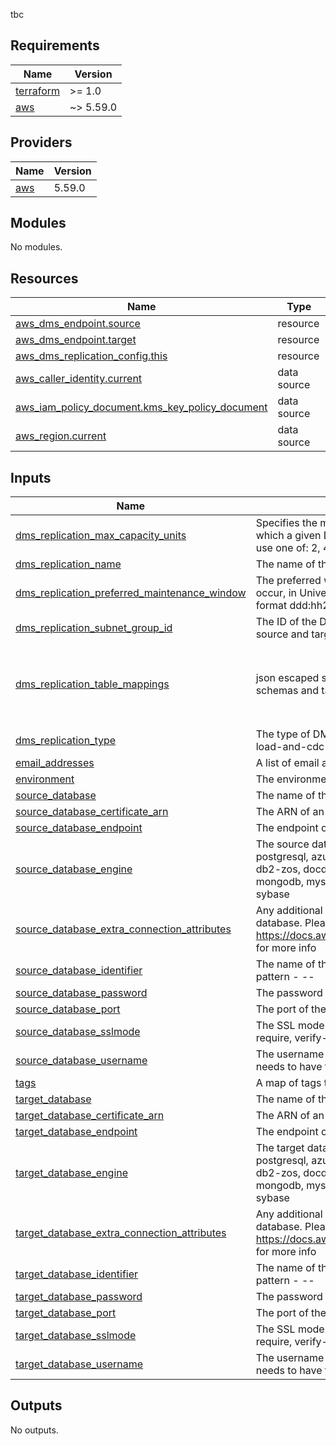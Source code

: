 tbc
<!-- BEGIN_TF_DOCS -->
## Requirements

| Name | Version |
|------|---------|
| <a name="requirement_terraform"></a> [terraform](#requirement\_terraform) | >= 1.0 |
| <a name="requirement_aws"></a> [aws](#requirement\_aws) | ~> 5.59.0 |

## Providers

| Name | Version |
|------|---------|
| <a name="provider_aws"></a> [aws](#provider\_aws) | 5.59.0 |

## Modules

No modules.

## Resources

| Name | Type |
|------|------|
| [aws_dms_endpoint.source](https://registry.terraform.io/providers/hashicorp/aws/latest/docs/resources/dms_endpoint) | resource |
| [aws_dms_endpoint.target](https://registry.terraform.io/providers/hashicorp/aws/latest/docs/resources/dms_endpoint) | resource |
| [aws_dms_replication_config.this](https://registry.terraform.io/providers/hashicorp/aws/latest/docs/resources/dms_replication_config) | resource |
| [aws_caller_identity.current](https://registry.terraform.io/providers/hashicorp/aws/latest/docs/data-sources/caller_identity) | data source |
| [aws_iam_policy_document.kms_key_policy_document](https://registry.terraform.io/providers/hashicorp/aws/latest/docs/data-sources/iam_policy_document) | data source |
| [aws_region.current](https://registry.terraform.io/providers/hashicorp/aws/latest/docs/data-sources/region) | data source |

## Inputs

| Name | Description | Type | Default | Required |
|------|-------------|------|---------|:--------:|
| <a name="input_dms_replication_max_capacity_units"></a> [dms\_replication\_max\_capacity\_units](#input\_dms\_replication\_max\_capacity\_units) | Specifies the maximum value of the DMS capacity units (DCUs) for which a given DMS Serverless replication can be provisioned. Please use one of: 2, 4, 8, 16, 32, 64, 128, 192, 256, 384 | `any` | n/a | yes |
| <a name="input_dms_replication_name"></a> [dms\_replication\_name](#input\_dms\_replication\_name) | The name of the DMS replciation - sugguested pattern - <ticket number>-<tenant> | `any` | n/a | yes |
| <a name="input_dms_replication_preferred_maintenance_window"></a> [dms\_replication\_preferred\_maintenance\_window](#input\_dms\_replication\_preferred\_maintenance\_window) | The preferred weekly time range during which system maintenance can occur, in Universal Coordinated Time (UTC), minimum 30 min block - format ddd:hh24:mi-ddd:hh24:mi  e.g. sun:23:45-mon:00:30 | `any` | `null` | no |
| <a name="input_dms_replication_subnet_group_id"></a> [dms\_replication\_subnet\_group\_id](#input\_dms\_replication\_subnet\_group\_id) | The ID of the DMS subnet group to use - must be routable to both source and target database endpoint | `any` | n/a | yes |
| <a name="input_dms_replication_table_mappings"></a> [dms\_replication\_table\_mappings](#input\_dms\_replication\_table\_mappings) | json escaped string of table mappings - default is % wildcard for schemas and tables | `string` | `"{\"rules\":[{\"rule-type\":\"selection\",\"rule-id\":\"1\",\"rule-name\":\"1\",\"rule-action\":\"include\",\"object-locator\":{\"schema-name\":\"%%\",\"table-name\":\"%%\"}}]}"` | no |
| <a name="input_dms_replication_type"></a> [dms\_replication\_type](#input\_dms\_replication\_type) | The type of DMS replication, please use one of: full-load, cdc, full-load-and-cdc | `any` | n/a | yes |
| <a name="input_email_addresses"></a> [email\_addresses](#input\_email\_addresses) | A list of email addresses for key rotation notifications. | `list` | `[]` | no |
| <a name="input_environment"></a> [environment](#input\_environment) | The environment DMS is running in i.e. dev, prod etc | `any` | n/a | yes |
| <a name="input_source_database"></a> [source\_database](#input\_source\_database) | The name of the database that needs to be migrated | `any` | n/a | yes |
| <a name="input_source_database_certificate_arn"></a> [source\_database\_certificate\_arn](#input\_source\_database\_certificate\_arn) | The ARN of an ACM certificate should one be needed | `any` | `null` | no |
| <a name="input_source_database_endpoint"></a> [source\_database\_endpoint](#input\_source\_database\_endpoint) | The endpoint of the source database | `any` | n/a | yes |
| <a name="input_source_database_engine"></a> [source\_database\_engine](#input\_source\_database\_engine) | The source database engine, please pick one of: aurora, aurora-postgresql, azuredb, azure-sql-managed-instance, babelfish, db2, db2-zos, docdb, dynamodb, elasticsearch, kafka, kinesis, mariadb, mongodb, mysql, opensearch, oracle, postgres, redshift, s3, sqlserver, sybase | `any` | n/a | yes |
| <a name="input_source_database_extra_connection_attributes"></a> [source\_database\_extra\_connection\_attributes](#input\_source\_database\_extra\_connection\_attributes) | Any additional connection attributes needed to connect to the source database. Please see https://docs.aws.amazon.com/dms/latest/userguide/CHAP_Source.html for more info | `any` | `null` | no |
| <a name="input_source_database_identifier"></a> [source\_database\_identifier](#input\_source\_database\_identifier) | The name of the the source database endpoint on DMS - sugguested pattern - <ticket number>-<tenant>-<source database name> | `any` | n/a | yes |
| <a name="input_source_database_password"></a> [source\_database\_password](#input\_source\_database\_password) | The password for the username of the source database | `any` | n/a | yes |
| <a name="input_source_database_port"></a> [source\_database\_port](#input\_source\_database\_port) | The port of the source database. E.g. mysql - 3306, postgres - 5432 | `any` | n/a | yes |
| <a name="input_source_database_sslmode"></a> [source\_database\_sslmode](#input\_source\_database\_sslmode) | The SSL mode used to connect to the database. Pick one of: none, require, verify-ca, verify-full | `string` | `"require"` | no |
| <a name="input_source_database_username"></a> [source\_database\_username](#input\_source\_database\_username) | The username of the source database to use - usually root, a user needs to have the neccessary permissions for DMS | `any` | n/a | yes |
| <a name="input_tags"></a> [tags](#input\_tags) | A map of tags to add to all resources | `map` | `{}` | no |
| <a name="input_target_database"></a> [target\_database](#input\_target\_database) | The name of the database on the target | `any` | n/a | yes |
| <a name="input_target_database_certificate_arn"></a> [target\_database\_certificate\_arn](#input\_target\_database\_certificate\_arn) | The ARN of an ACM certificate should one be needed | `any` | `null` | no |
| <a name="input_target_database_endpoint"></a> [target\_database\_endpoint](#input\_target\_database\_endpoint) | The endpoint of the target database | `any` | n/a | yes |
| <a name="input_target_database_engine"></a> [target\_database\_engine](#input\_target\_database\_engine) | The target database engine, please pick one of: aurora, aurora-postgresql, azuredb, azure-sql-managed-instance, babelfish, db2, db2-zos, docdb, dynamodb, elasticsearch, kafka, kinesis, mariadb, mongodb, mysql, opensearch, oracle, postgres, redshift, s3, sqlserver, sybase | `any` | n/a | yes |
| <a name="input_target_database_extra_connection_attributes"></a> [target\_database\_extra\_connection\_attributes](#input\_target\_database\_extra\_connection\_attributes) | Any additional connection attributes needed to connect to the target database. Please see https://docs.aws.amazon.com/dms/latest/userguide/CHAP_Source.html for more info | `any` | `null` | no |
| <a name="input_target_database_identifier"></a> [target\_database\_identifier](#input\_target\_database\_identifier) | The name of the the target database endpoint on DMS - sugguested pattern - <ticket number>-<tenant>-<source database name> | `any` | n/a | yes |
| <a name="input_target_database_password"></a> [target\_database\_password](#input\_target\_database\_password) | The password for the username of the target database | `any` | n/a | yes |
| <a name="input_target_database_port"></a> [target\_database\_port](#input\_target\_database\_port) | The port of the target database. E.g. mysql - 3306, postgres - 5432 | `any` | n/a | yes |
| <a name="input_target_database_sslmode"></a> [target\_database\_sslmode](#input\_target\_database\_sslmode) | The SSL mode used to connect to the database. Pick one of: none, require, verify-ca, verify-full | `string` | `"require"` | no |
| <a name="input_target_database_username"></a> [target\_database\_username](#input\_target\_database\_username) | The username of the target database to use - usually root, a user needs to have the neccessary permissions for DMS | `any` | n/a | yes |

## Outputs

No outputs.
<!-- END_TF_DOCS -->